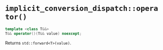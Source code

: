 # `implicit_conversion_dispatch::operator()`

```cpp
template <class T&&>
T&& operator()(T&& value) noexcept;
```

Returns `std::forward<T>(value)`.
